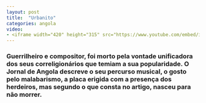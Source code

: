 ```yaml
---
layout: post
title:  "Urbanito"
categories: angola
video: 
- <iframe width="420" height="315" src="https://www.youtube.com/embed/i_IqUfreapg" frameborder="0" allowfullscreen></iframe>
---
```


### Guerrilheiro e compositor, foi morto pela vontade unificadora dos seus correligionários que temiam a sua popularidade. O Jornal de Angola descreve o seu percurso musical, o gosto pelo malabarismo, a placa erigida com a presença dos herdeiros, mas segundo o que consta no artigo, nasceu para não morrer.
